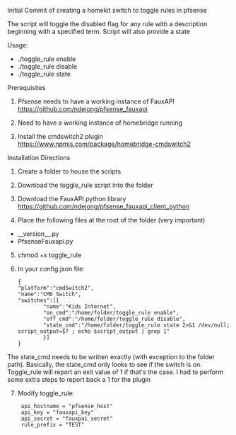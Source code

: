 Initial Commit of creating a homekit switch to toggle rules in pfsense

The script will toggle the disabled flag for any rule with a description beginning with a specified term.  Script will also provide a state

Usage:
- ./toggle_rule enable
- ./toggle_rule disable
- ./toggle_rule state

Prerequisites
1.  Pfsense needs to have a working instance of FauxAPI
https://github.com/ndejong/pfsense_fauxapi
 
2.  Need to have a working instance of homebridge running

3.  Install the cmdswitch2 plugin
https://www.npmjs.com/package/homebridge-cmdswitch2



Installation Directions
1.  Create a folder to house the scripts

2.  Download the toggle_rule script into the folder

3.  Download the FauxAPI python library
https://github.com/ndejong/pfsense_fauxapi_client_python

4.  Place the following files at the root of the folder (very important)
 -  \_\_version__.py
 - PfsenseFauxapi.py

5.  chmod +x toggle_rule

6.  In your config.json file:

        {
        "platform":"cmdSwitch2",
        "name":"CMD Switch",
        "switches":[{
                "name":"Kids Internet",
                "on_cmd":"/home/folder/toggle_rule enable",
                "off_cmd":"/home/folder/toggle_rule disable",
                "state_cmd":"/home/folder/toggle_rule state 2>&1 /dev/null; script_output=$? ; echo $script_output | grep 1"
                }]
        }

The state_cmd needs to be written exactly (with exception to the folder path).  Basically, the state_cmd only looks to see if the switch is on.  Toggle_rule will report an exit value of 1 if that's the case.  I had to perform some extra steps to report back a 1 for the plugin

7. Modify toggle_rule:

        api_hostname = "pfsense_host"
        api_key = "fauxapi_key"
        api_secret = "fauxpai_secret"
        rule_prefix = "TEST"




